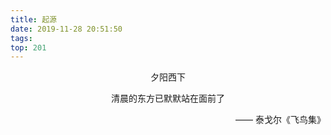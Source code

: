```yaml
---
title: 起源
date: 2019-11-28 20:51:50
tags: 
top: 201
---
```


<p align="center">夕阳西下</p>
<p align="center">清晨的东方已默默站在面前了</p>
<p align="right">—— 泰戈尔《飞鸟集》</p>
